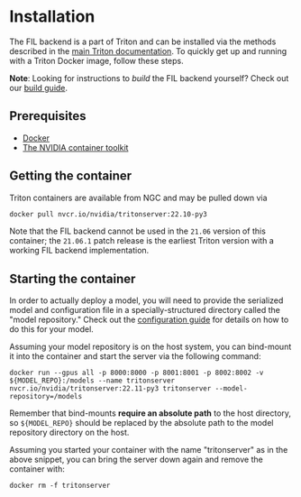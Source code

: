 <!--
# Copyright (c) 2022, NVIDIA CORPORATION. All rights reserved.
#
# Redistribution and use in source and binary forms, with or without
# modification, are permitted provided that the following conditions
# are met:
#  * Redistributions of source code must retain the above copyright
#    notice, this list of conditions and the following disclaimer.
#  * Redistributions in binary form must reproduce the above copyright
#    notice, this list of conditions and the following disclaimer in the
#    documentation and/or other materials provided with the distribution.
#  * Neither the name of NVIDIA CORPORATION nor the names of its
#    contributors may be used to endorse or promote products derived
#    from this software without specific prior written permission.
#
# THIS SOFTWARE IS PROVIDED BY THE COPYRIGHT HOLDERS ``AS IS'' AND ANY
# EXPRESS OR IMPLIED WARRANTIES, INCLUDING, BUT NOT LIMITED TO, THE
# IMPLIED WARRANTIES OF MERCHANTABILITY AND FITNESS FOR A PARTICULAR
# PURPOSE ARE DISCLAIMED.  IN NO EVENT SHALL THE COPYRIGHT OWNER OR
# CONTRIBUTORS BE LIABLE FOR ANY DIRECT, INDIRECT, INCIDENTAL, SPECIAL,
# EXEMPLARY, OR CONSEQUENTIAL DAMAGES (INCLUDING, BUT NOT LIMITED TO,
# PROCUREMENT OF SUBSTITUTE GOODS OR SERVICES; LOSS OF USE, DATA, OR
# PROFITS; OR BUSINESS INTERRUPTION) HOWEVER CAUSED AND ON ANY THEORY
# OF LIABILITY, WHETHER IN CONTRACT, STRICT LIABILITY, OR TORT
# (INCLUDING NEGLIGENCE OR OTHERWISE) ARISING IN ANY WAY OUT OF THE USE
# OF THIS SOFTWARE, EVEN IF ADVISED OF THE POSSIBILITY OF SUCH DAMAGE.
-->

# Installation
The FIL backend is a part of Triton and can be installed via the methods
described in the [main Triton
documentation](https://github.com/triton-inference-server/server#build-and-deploy).
To quickly get up and running with a Triton Docker image, follow these
steps.

**Note**: Looking for instructions to *build* the FIL backend yourself? Check out our [build
guide](build.md).

## Prerequisites
- [Docker](https://docs.docker.com/get-docker/)
- [The NVIDIA container toolkit](https://docs.nvidia.com/datacenter/cloud-native/container-toolkit/install-guide.html#docker)

## Getting the container
Triton containers are available from NGC and may be pulled down via

```bash
docker pull nvcr.io/nvidia/tritonserver:22.10-py3
```

Note that the FIL backend cannot be used in the `21.06` version of this
container; the `21.06.1` patch release is the earliest Triton version with a
working FIL backend implementation.

## Starting the container
In order to actually deploy a model, you will need to provide the serialized
model and configuration file in a specially-structured directory called the
"model repository." Check out the
[configuration guide](docs/model_config.md) for details on how to do this for your model.

Assuming your model repository is on the host system, you can
bind-mount it into the container and start the server via the following
command:
```
docker run --gpus all -p 8000:8000 -p 8001:8001 -p 8002:8002 -v ${MODEL_REPO}:/models --name tritonserver nvcr.io/nvidia/tritonserver:22.11-py3 tritonserver --model-repository=/models
```
Remember that bind-mounts **require an absolute path** to the host
directory, so `${MODEL_REPO}` should be replaced by the absolute path to the
model repository directory on the host.

Assuming you started your container with the name "tritonserver" as in the
above snippet, you can bring the server down again and remove the
container with:
```
docker rm -f tritonserver
```
